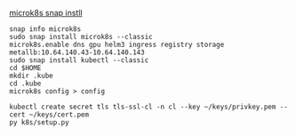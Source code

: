 [microk8s snap instll](https://microk8s.io/docs/setting-snap-channel)

```console
snap info microk8s
sudo snap install microk8s --classic
microk8s.enable dns gpu helm3 ingress registry storage metallb:10.64.140.43-10.64.140.143
sudo snap install kubectl --classic
cd $HOME
mkdir .kube
cd .kube
microk8s config > config
```

```console
kubectl create secret tls tls-ssl-cl -n cl --key ~/keys/privkey.pem --cert ~/keys/cert.pem
py k8s/setup.py
```
